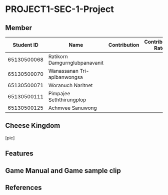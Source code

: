 # PROJECT1-SEC-1-Project

## Member 
| Student ID | Name | Contribution | Contribution Rate |
| ---- | ---- | ---- | ---- |
|65130500068 | Ratikorn   Damgurnglubpanavanit |
|65130500070 | Wanassanan Tri-apibanwongsa |
| 65130500071 | Woranuch   Naritnet |
| 65130500111 | Pimpajee   Seththirungplop |
| 65130500125 | Achmvee    Sanuwong |


## Cheese Kingdom
[pic]
## Features
## Game Manual and Game sample clip
## References
